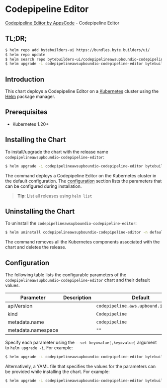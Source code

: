 # Codepipeline Editor

[Codepipeline Editor by AppsCode](https://byte.builders) - Codepipeline Editor

## TL;DR;

```bash
$ helm repo add bytebuilders-ui https://bundles.byte.builders/ui/
$ helm repo update
$ helm search repo bytebuilders-ui/codepipelineawsupboundio-codepipeline-editor --version=v0.4.18
$ helm upgrade -i codepipelineawsupboundio-codepipeline-editor bytebuilders-ui/codepipelineawsupboundio-codepipeline-editor -n default --create-namespace --version=v0.4.18
```

## Introduction

This chart deploys a Codepipeline Editor on a [Kubernetes](http://kubernetes.io) cluster using the [Helm](https://helm.sh) package manager.

## Prerequisites

- Kubernetes 1.20+

## Installing the Chart

To install/upgrade the chart with the release name `codepipelineawsupboundio-codepipeline-editor`:

```bash
$ helm upgrade -i codepipelineawsupboundio-codepipeline-editor bytebuilders-ui/codepipelineawsupboundio-codepipeline-editor -n default --create-namespace --version=v0.4.18
```

The command deploys a Codepipeline Editor on the Kubernetes cluster in the default configuration. The [configuration](#configuration) section lists the parameters that can be configured during installation.

> **Tip**: List all releases using `helm list`

## Uninstalling the Chart

To uninstall the `codepipelineawsupboundio-codepipeline-editor`:

```bash
$ helm uninstall codepipelineawsupboundio-codepipeline-editor -n default
```

The command removes all the Kubernetes components associated with the chart and deletes the release.

## Configuration

The following table lists the configurable parameters of the `codepipelineawsupboundio-codepipeline-editor` chart and their default values.

|     Parameter      | Description |                     Default                      |
|--------------------|-------------|--------------------------------------------------|
| apiVersion         |             | <code>codepipeline.aws.upbound.io/v1beta1</code> |
| kind               |             | <code>Codepipeline</code>                        |
| metadata.name      |             | <code>codepipeline</code>                        |
| metadata.namespace |             | <code>""</code>                                  |


Specify each parameter using the `--set key=value[,key=value]` argument to `helm upgrade -i`. For example:

```bash
$ helm upgrade -i codepipelineawsupboundio-codepipeline-editor bytebuilders-ui/codepipelineawsupboundio-codepipeline-editor -n default --create-namespace --version=v0.4.18 --set apiVersion=codepipeline.aws.upbound.io/v1beta1
```

Alternatively, a YAML file that specifies the values for the parameters can be provided while
installing the chart. For example:

```bash
$ helm upgrade -i codepipelineawsupboundio-codepipeline-editor bytebuilders-ui/codepipelineawsupboundio-codepipeline-editor -n default --create-namespace --version=v0.4.18 --values values.yaml
```
